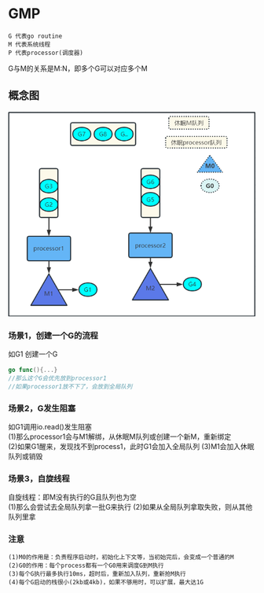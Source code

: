 # GMP
```
G 代表go routine
M 代表系统线程
P 代表processor(调度器)
```
G与M的关系是M:N，即多个G可以对应多个M  
## 概念图  
![Alt text](image-1.png)

### 场景1，创建一个G的流程
如G1 创建一个G  
```go
go func(){...}
//那么这个G会优先放到processor1  
//如果processor1放不下了，会放到全局队列
```
### 场景2，G发生阻塞
如G1调用io.read()发生阻塞  
(1)那么processor1会与M1解绑，从休眠M队列或创建一个新M，重新绑定  
(2)如果G1醒来，发现找不到process1，此时G1会加入全局队列
(3)M1会加入休眠队列或销毁
### 场景3，自旋线程
自旋线程：即M没有执行的G且队列也为空  
(1)那么会尝试去全局队列拿一批G来执行
(2)如果从全局队列拿取失败，则从其他队列里拿
### 注意
```
(1)M0的作用是：负责程序启动时，初始化上下文等，当初始完后，会变成一个普通的M  
(2)G0的作用：每个process都有一个G0用来调度G到M执行  
(3)每个G执行最多执行10ms，超时后，重新加入队列，重新抢M执行
(4)每个G启动的栈很小(2kb或4kb)，如果不够用时，可以扩展，最大达1G
```
